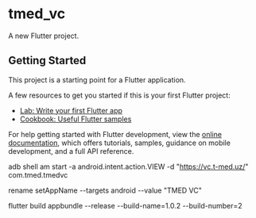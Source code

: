 # tmed_vc

A new Flutter project.

## Getting Started

This project is a starting point for a Flutter application.

A few resources to get you started if this is your first Flutter project:

- [Lab: Write your first Flutter app](https://docs.flutter.dev/get-started/codelab)
- [Cookbook: Useful Flutter samples](https://docs.flutter.dev/cookbook)

For help getting started with Flutter development, view the
[online documentation](https://docs.flutter.dev/), which offers tutorials,
samples, guidance on mobile development, and a full API reference.

adb shell am start -a android.intent.action.VIEW -d "https://vc.t-med.uz/" com.tmed.tmedvc

rename setAppName --targets android --value "TMED VC" 

flutter build appbundle --release --build-name=1.0.2 --build-number=2
